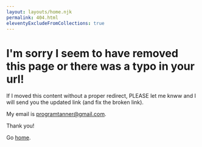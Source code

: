 ```yaml
---
layout: layouts/home.njk
permalink: 404.html
eleventyExcludeFromCollections: true
---
```


# I'm sorry I seem to have removed this page or there was a typo in your url! 

If I moved this content without a proper redirect, PLEASE let me knww and I will send you the updated link (and fix the broken link).

My email is programtanner@gmail.com.

Thank you!

Go <a href="{{ '/' | url }}">home</a>.
